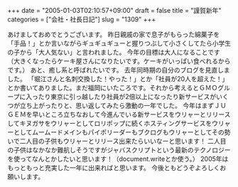+++
date = "2005-01-03T02:10:57+09:00"
draft = false
title = "謹賀新年"
categories = ["会社・社長日記"]
slug = "1309"
+++

あけましておめでとうございます。
昨日親戚の家で息子がもらった綿菓子を「手品！」とか言いながらギュギュギューと握りつぶして小さくしてたら小学生の子から「大人気ない」と言われました。
今年の目標は大人になることです（大きくなったらケーキ屋さんになりたいです。ケーキがいっぱい食べれるからです。）
あと、癒し系と呼ばれたいです。
去年同時期の自分のブログを見直しました。
「堀江さんと名刺交換した！やった！」とか「社員が20人を超えた！」とか書いてありました。まだ福岡にいたころです。それから考えるとＧＭＯグループに入ったり東京に引っ越したり社員が2倍以上になったり新サービスがいくつが立ち上がったりと、思い返してみたら激動の一年でした。
今年はまずＪＵＧＥＭを早いところ立ちなおして今進んでいる新サービスをウリャーとリリースしてキヌガサをウリャーとしてロリポップに続くホスティングサービスをウリャーとしてムームードメインもパイポリーダーもブクログもウリャーとしてその勢いで二人目の子供もウリャーとリリース出来たらいいなーと思います！
二人目の子供はなかなか難航しそうですがジャバスクリプトという最新のテクノロジーを使ってなんとかしたいと思います！（document.writeとか使う。）
2005年はもっともっと充実した一年に出来ればと思います。
今後ともどうぞよろしくお願いします。
